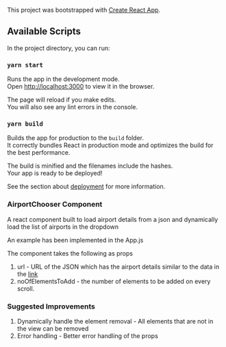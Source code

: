 This project was bootstrapped with [Create React App](https://github.com/facebook/create-react-app).

## Available Scripts

In the project directory, you can run:

### `yarn start`

Runs the app in the development mode.<br />
Open [http://localhost:3000](http://localhost:3000) to view it in the browser.

The page will reload if you make edits.<br />
You will also see any lint errors in the console.

### `yarn build`

Builds the app for production to the `build` folder.<br />
It correctly bundles React in production mode and optimizes the build for the best performance.

The build is minified and the filenames include the hashes.<br />
Your app is ready to be deployed!

See the section about [deployment](https://facebook.github.io/create-react-app/docs/deployment) for more information.

### AirportChooser Component

A react component built to load airport details from a json and dynamically load the list of airports in the dropdown

An example has been implemented in the App.js

The component takes the following as props
1. url - URL of the JSON which has the airport details similar to the data in the [link ](https://github.com/AbiSadhasivam/Dynamic-dropdown/blob/master/public/data.json)
2. noOfElementsToAdd - the number of elements to be added on every scroll.

### Suggested Improvements 

1. Dynamically handle the element removal - All elements that are not in the view can be removed 
2. Error handling - Better error handling of the props


